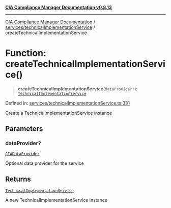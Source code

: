 [**CIA Compliance Manager Documentation v0.8.13**](../../../README.md)

***

[CIA Compliance Manager Documentation](../../../modules.md) / [services/technicalImplementationService](../README.md) / createTechnicalImplementationService

# Function: createTechnicalImplementationService()

> **createTechnicalImplementationService**(`dataProvider?`): [`TechnicalImplementationService`](../classes/TechnicalImplementationService.md)

Defined in: [services/technicalImplementationService.ts:331](https://github.com/Hack23/cia-compliance-manager/blob/2f6ce8651c6fa9a0d9c8860576f0ee67ef038efd/src/services/technicalImplementationService.ts#L331)

Create a TechnicalImplementationService instance

## Parameters

### dataProvider?

[`CIADataProvider`](../../../types/interfaces/CIADataProvider.md)

Optional data provider for the service

## Returns

[`TechnicalImplementationService`](../classes/TechnicalImplementationService.md)

A new TechnicalImplementationService instance
